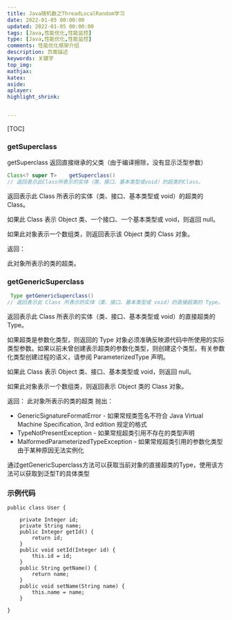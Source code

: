 ```yaml
---
title: Java随机数之ThreadLocalRandom学习
date: 2022-01-05 00:00:00
updated: 2022-01-05 00:00:00
tags: [Java,性能优化,性能监控]
type: [Java,性能优化,性能监控]
comments: 性能优化框架介绍
description: 页面描述
keywords: 关键字
top_img:
mathjax:
katex:
aside:
aplayer:
highlight_shrink:


---
```


[TOC]



### getSuperclass

getSuperclass   返回直接继承的父类（由于编译擦除，没有显示泛型参数）


```java
Class<? super T>	getSuperclass()
// 返回表示此Class所表示的实体（类、接口、基本类型或void）的超类的Class。
```
返回表示此 Class 所表示的实体（类、接口、基本类型或 void）的超类的 Class。

如果此 Class 表示 Object 类、一个接口、一个基本类型或 void，则返回 null。

如果此对象表示一个数组类，则返回表示该 Object 类的 Class 对象。 

返回：

此对象所表示的类的超类。


### getGenericSuperclass


```java
 Type getGenericSuperclass()
// 返回表示此 Class 所表示的实体（类、接口、基本类型或 void）的直接超类的 Type。
```

返回表示此 Class 所表示的实体（类、接口、基本类型或 void）的直接超类的 Type。


如果超类是参数化类型，则返回的 Type 对象必须准确反映源代码中所使用的实际类型参数。如果以前未曾创建表示超类的参数化类型，则创建这个类型。有关参数化类型创建过程的语义，请参阅 ParameterizedType 声明。


如果此 Class 表示 Object 类、接口、基本类型或 void，则返回 null。

如果此对象表示一个数组类，则返回表示 Object 类的 Class 对象。 

返回：
此对象所表示的类的超类
抛出：
- GenericSignatureFormatError - 如果常规类签名不符合 Java Virtual Machine Specification, 3rd edition 规定的格式
- TypeNotPresentException - 如果常规超类引用不存在的类型声明
- MalformedParameterizedTypeException - 如果常规超类引用的参数化类型由于某种原因无法实例化


通过getGenericSuperclass方法可以获取当前对象的直接超类的Type，使用该方法可以获取到泛型T的具体类型



### 示例代码

```
public class User {
 
    private Integer id;
    private String name;
    public Integer getId() {
        return id;
    }
    public void setId(Integer id) {
        this.id = id;
    }
    public String getName() {
        return name;
    }
    public void setName(String name) {
        this.name = name;
    }
     
}
```
